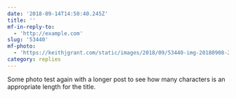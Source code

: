 ```yaml
---
date: '2018-09-14T14:50:40.245Z'
title: ''
mf-in-reply-to:
  - 'http://example.com'
slug: '53440'
mf-photo:
  - 'https://keithjgrant.com/static/images/2018/09/53440-img-20180908-204207.jpg'
category: replies
---
```


Some photo test again with a longer post to see how many characters is an appropriate length for the title.
